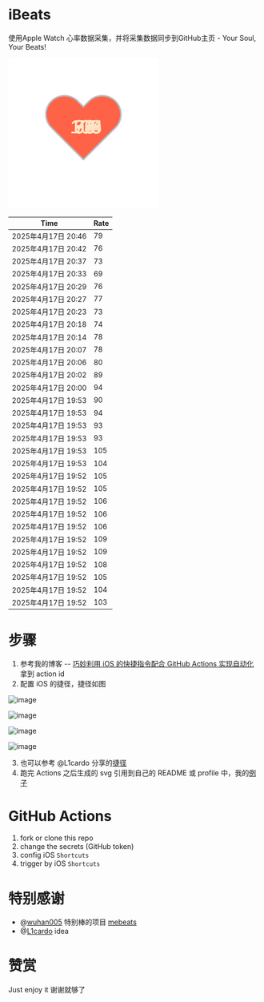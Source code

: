 # iBeats
使用Apple Watch 心率数据采集，并将采集数据同步到GitHub主页 - Your Soul, Your Beats!

![](./files/heart.svg)

<!--START_SECTION:my_heart_rate-->
| Time | Rate | 
 | ---- | ---- | 
| 2025年4月17日 20:46 | 79 |
| 2025年4月17日 20:42 | 76 |
| 2025年4月17日 20:37 | 73 |
| 2025年4月17日 20:33 | 69 |
| 2025年4月17日 20:29 | 76 |
| 2025年4月17日 20:27 | 77 |
| 2025年4月17日 20:23 | 73 |
| 2025年4月17日 20:18 | 74 |
| 2025年4月17日 20:14 | 78 |
| 2025年4月17日 20:07 | 78 |
| 2025年4月17日 20:06 | 80 |
| 2025年4月17日 20:02 | 89 |
| 2025年4月17日 20:00 | 94 |
| 2025年4月17日 19:53 | 90 |
| 2025年4月17日 19:53 | 94 |
| 2025年4月17日 19:53 | 93 |
| 2025年4月17日 19:53 | 93 |
| 2025年4月17日 19:53 | 105 |
| 2025年4月17日 19:53 | 104 |
| 2025年4月17日 19:52 | 105 |
| 2025年4月17日 19:52 | 105 |
| 2025年4月17日 19:52 | 106 |
| 2025年4月17日 19:52 | 106 |
| 2025年4月17日 19:52 | 106 |
| 2025年4月17日 19:52 | 109 |
| 2025年4月17日 19:52 | 109 |
| 2025年4月17日 19:52 | 108 |
| 2025年4月17日 19:52 | 105 |
| 2025年4月17日 19:52 | 104 |
| 2025年4月17日 19:52 | 103 |

<!--END_SECTION:my_heart_rate-->

# 步骤
1. 参考我的博客 -- [巧妙利用 iOS 的快捷指令配合 GitHub Actions 实现自动化](https://github.com/yihong0618/gitblog/issues/198) 拿到 action id
2. 配置 iOS 的捷径，捷径如图

![image](https://user-images.githubusercontent.com/15976103/122154218-0db0b480-ce97-11eb-93bb-5aec07c558dc.png)

![image](https://user-images.githubusercontent.com/15976103/122154236-186b4980-ce97-11eb-8e4b-70551a0391ae.png)

![image](https://user-images.githubusercontent.com/15976103/122154268-2d47dd00-ce97-11eb-902e-3acf292265a9.png)

![image](https://user-images.githubusercontent.com/15976103/122174055-fa144680-ceb4-11eb-9be2-3eb83cd516f7.png)

3. 也可以参考 @L1cardo 分享的[捷径](https://www.icloud.com/shortcuts/6ab6047b459c41ad822ad6b94b1c03d4)
4. 跑完 Actions 之后生成的 svg 引用到自己的 README 或 profile 中，我的[例子](https://github.com/yihong0618) 

# GitHub Actions

1. fork or clone this repo
2. change the secrets (GitHub token)
3. config iOS `Shortcuts` 
4. trigger by iOS `Shortcuts`

# 特别感谢
- @[wuhan005](https://github.com/wuhan005) 特别棒的项目 [mebeats](https://github.com/wuhan005/mebeats)
- @[L1cardo](https://github.com/L1cardo) idea

# 赞赏
Just enjoy it
谢谢就够了
